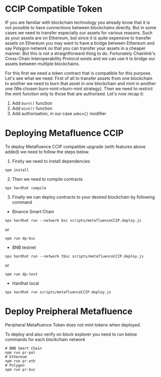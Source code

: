 # CCIP Compatible Token

IF you are familiar with blockchain technology you already know that it is not possible to have connections between blockchains directly. But in some cases we need to transfer especially our assets for various reasons. Such as your assets are on Ethereum, but since it is quite expensive to transfer assets on Ethereum you may want to have a bridge between Ethereum and say Polygon network so that you can transfer your assets in a cheaper manner. But this is not a straigntforward thing to do. Fortunately Chainlink's Cross-Chain Interoperability Protocol exists and we can use it to bridge our assets between multiple blockchains.

For this first we need a token contract that is compatible for this purpose. Let's see what we need. First of all to transfer assets from one blockchain to another we need to burn that asset in one blockchain and mint in another one (We chosen burn-mint->burn-mint strategy). Then we need to restrict the mint function only to those that are authorised. Let's now recap it:

1. Add `burn()` function
2. Add `mint()` function
3. Add authorisation, in our case `admin{}` modifier

# Deploying Metafluence CCIP

To deploy Metafluence CCIP compatible upgrade (with features above added) we need to follow the steps below.

1. Firstly we need to install dependencies

```shell
npm install
```

2. Then we need to compile contracts

```shell
npx hardhat compile
```

3. Finally we can deploy contracts to your desired blockchain by following command

- Binance Smart Chain

```sehll
npx hardhat run --network bsc scripts/metafluenceCCIP.deploy.js
```

or

```shell
npm run dp-bsc
```

- BNB testnet

```shell
npx hardhat run --network tbsc scripts/metafluenceCCIP.deploy.js
```

or

```shell
npm run dp-test
```

- Hardhat local

```shell
npx hardhat run scripts/metafluenceCCIP.deploy.js
```

# Deploy Preipheral Metafluence

Peripheral Metafluence Token does not mint tokens when deployed.

To deploy and also verify on block explorer you need to run below commands for each blockchain network

```shell
# BNB Smart Chain
npm run pr-pol
# Ethereum
npm run pr-eth
# Polygon
npm run pr-bsc
```
